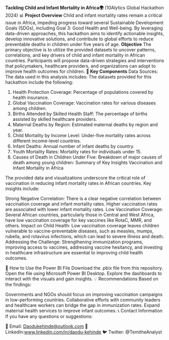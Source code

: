 **Tackling Child and Infant
Mortality in Africa🌍**
(10Alytics Global Hackathon 2024)
📊 **Project Overview**
Child and infant mortality rates remain a critical issue in Africa, impeding progress toward several
Sustainable Development Goals (SDGs), including Goal 3: Good Health and Well-being. By leveraging
data-driven approaches, this hackathon aims to identify actionable insights, develop innovative
solutions, and contribute to global efforts to reduce preventable deaths in children under five years
of age.
**Objective**
The primary objective is to utilize the provided datasets to uncover patterns, correlations, and key
drivers of child and infant mortality in African countries. Participants will propose data-driven
strategies and interventions that policymakers, healthcare providers, and organizations can adopt
to improve health outcomes for children.
**📂 Key Components**
Data Sources:
The data used in this analysis includes:
The datasets provided for this hackathon include the following:
1. Health Protection Coverage: Percentage of populations covered by health
insurance.
2. Global Vaccination Coverage: Vaccination rates for various diseases among
children.
3. Births Attended by Skilled Health Staff: The percentage of births assisted by skilled
healthcare providers.
4. Maternal Deaths by Region: Estimated maternal deaths by region and year.
5. Child Mortality by Income Level: Under-five mortality rates across different
income-level countries.
6. Infant Deaths: Annual number of infant deaths by country.
7. Youth Mortality Rates: Mortality rates for individuals under 15.
8. Causes of Death in Children Under Five: Breakdown of major causes of death
among young children:
Summary of Key Insights
Vaccination and Infant Mortality in Africa

The provided data and visualizations underscore the critical role of vaccination in reducing infant mortality rates in African countries. Key insights include:

Strong Negative Correlation: There is a clear negative correlation between vaccination coverage and infant mortality rates.
Higher vaccination rates are associated with lower infant mortality rates.
Low Vaccination Coverage: Several African countries, particularly those in Central and West Africa, have low vaccination coverage for key vaccines like RotaC, MMR, and others.
Impact on Child Health: Low vaccination coverage leaves children vulnerable to vaccine-preventable diseases, such as measles, mumps, rubella, and rotavirus infections, which can lead to severe illness and death.
Addressing the Challenge: Strengthening immunization programs, improving access to vaccines, addressing vaccine hesitancy, and investing in healthcare infrastructure are essential to improving child health outcomes.

🚀 How to Use the Power BI File
Download the .pbix file from this repository.
Open the file using Microsoft Power BI Desktop.
Explore the dashboards to interact with the visuals and gain insights.
💡 Recommendations
Based on the findings:

Governments and NGOs should focus on improving vaccination campaigns in low-performing countries.
Collaborative efforts with community leaders and healthcare workers can bridge the gap in immunization rates.
Expand maternal health services to improve infant outcomes.
📞 Contact Information
If you have any questions or suggestions:

📧 Email: Daodukehinde@outlook.com
💼 LinkedIn:www.linkedin.com/in/daodu-kehinde
🐦 Twitter: @TemitheAnalyst

